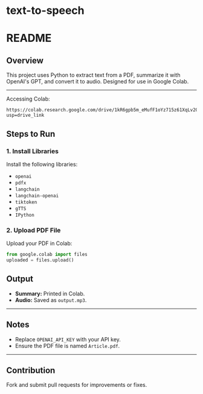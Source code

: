 # text-to-speech

# README

## Overview
This project uses Python to extract text from a PDF, summarize it with OpenAI's GPT, and convert it to audio. Designed for use in Google Colab.

---
Accessing Colab:
```
https://colab.research.google.com/drive/1kR6gpb5m_eMufF1oYz715z61XqLv20XH?usp=drive_link
```

## Steps to Run

### 1. Install Libraries
Install the following libraries:
- `openai`
- `pdfx`
- `langchain`
- `langchain-openai`
- `tiktoken`
- `gTTS`
- `IPython`

### 2. Upload PDF File
Upload your PDF in Colab:
```python
from google.colab import files
uploaded = files.upload()
```


## Output
- **Summary:** Printed in Colab.
- **Audio:** Saved as `output.mp3`.

---

## Notes
- Replace `OPENAI_API_KEY` with your API key.
- Ensure the PDF file is named `Article.pdf`.

---


## Contribution
Fork and submit pull requests for improvements or fixes.


